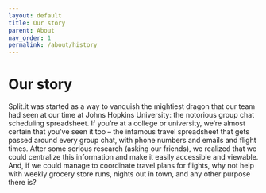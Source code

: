 ```yaml
---
layout: default
title: Our story
parent: About
nav_order: 1
permalink: /about/history
---
```


# Our story

Split.it was started as a way to vanquish the mightiest dragon that our team had seen at our time at Johns Hopkins University: the notorious group chat scheduling spreadsheet. If you’re at a college or university, we’re almost certain that you’ve seen it too – the infamous travel spreadsheet that gets passed around every group chat, with phone numbers and emails and flight times. After some serious research (asking our friends), we realized that we could centralize this information and make it easily accessible and viewable. And, if we could manage to coordinate travel plans for flights, why not help with weekly grocery store runs, nights out in town, and any other purpose there is?